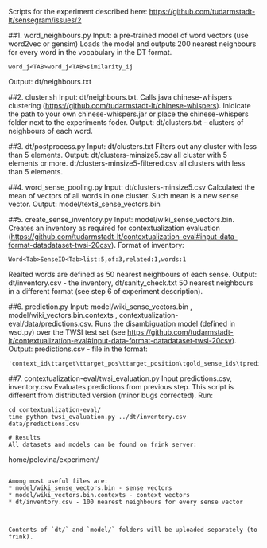 Scripts for the experiment described here: https://github.com/tudarmstadt-lt/sensegram/issues/2

##1. word_neighbours.py
Input: a pre-trained model of word vectors (use word2vec or gensim) 
Loads the model and outputs 200 nearest neighbours for every word in the vocabulary in the DT format.
```
word_j<TAB>word_j<TAB>similarity_ij
```
Output: dt/neighbours.txt 


##2. cluster.sh 
Input: dt/neighbours.txt. 
Calls java chinese-whispers clustering (https://github.com/tudarmstadt-lt/chinese-whispers).
Inidicate the path to your own chinese-whispers.jar or place the chinese-whispers folder next to the experiments foder.
Output: dt/clusters.txt - clusters of neighbours of each word.

##3. dt/postprocess.py
Input: dt/clusters.txt
Filters out any cluster with less than 5 elements.
Output: dt/clusters-minsize5.csv all cluster with 5 elements or more.
		dt/clusters-minsize5-filtered.csv all clusters with less than 5 elements.
		
##4. word_sense_pooling.py
Input: dt/clusters-minsize5.csv
Calculated the mean of vectors of all words in one cluster. Such mean is a new sense vector.
Output: model/text8_sense_vectors.bin

##5. create_sense_inventory.py
Input: model/wiki_sense_vectors.bin.
Creates an inventory as required for contextualization evaluation (https://github.com/tudarmstadt-lt/contextualization-eval#input-data-format-datadataset-twsi-20csv).
Format of inventory: 
```
Word<Tab>SenseID<Tab>list:5,of:3,related:1,words:1
```
Realted words are defined as 50 nearest neighbours of each sense.
Output: dt/inventory.csv - the inventory, dt/sanity_check.txt 50 nearest neighbours in a different format (see step 6 of experiment description).
		
##6. prediction.py
Input: model/wiki_sense_vectors.bin , model/wiki_vectors.bin.contexts , contextualization-eval/data/predictions.csv. 
Runs the disambiguation model (defined in wsd.py) over the TWSI test set (see https://github.com/tudarmstadt-lt/contextualization-eval#input-data-format-datadataset-twsi-20csv).
Output: predictions.csv - file in the format:
```
'context_id\ttarget\ttarget_pos\ttarget_position\tgold_sense_ids\tpredict_sense_ids\tgolden_related\tpredict_related\tcontext'
```

##7. contextualization-eval/twsi_evaluation.py
Input predictions.csv, inventory.csv
Evaluates predictions from previous step. This script is different from distributed version (minor bugs corrected). Run:
``` 
cd contextualization-eval/
time python twsi_evaluation.py ../dt/inventory.csv data/predictions.csv 

# Results
All datasets and models can be found on frink server:
```
home/pelevina/experiment/
```

Among most useful files are:
* model/wiki_sense_vectors.bin - sense vectors
* model/wiki_vectors.bin.contexts - context vectors
* dt/inventory.csv - 100 nearest neighbours for every sense vector


		
Contents of `dt/` and `model/` folders will be uploaded separately (to frink).
